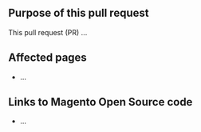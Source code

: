 ## Purpose of this pull request

This pull request (PR) ...

## Affected pages

<!-- REQUIRED List the affected pages on developer.adobe.com (URLs). Not necessary for large numbers of files. -->

- ...

## Links to Magento Open Source code

<!--  OPTIONAL - REMOVE THIS SECTION IF NOT USED. If this pull request references a file in a Magento Open Source or Adobe Commerce codebase repository, add it here. -->

- ...

<!--
If you are fixing a GitHub issue, using the GitHub keyword format (https://help.github.com/en/articles/closing-issues-using-keywords#closing-an-issue-in-a-different-repository) closes the issue when this pull request is merged. Example: `Fixes #1234`.
`main` is the default branch. Merged pull requests to `main` go live on the site automatically. Any requested changes to content on the `main` branch must be related to the released codebase. Any content related to future releases goes in the `develop` branch.
See Contribution guidelines (https://github.com/AdobeDocs/commerce-events/blob/main/.github/CONTRIBUTING.md) for more information.
-->
